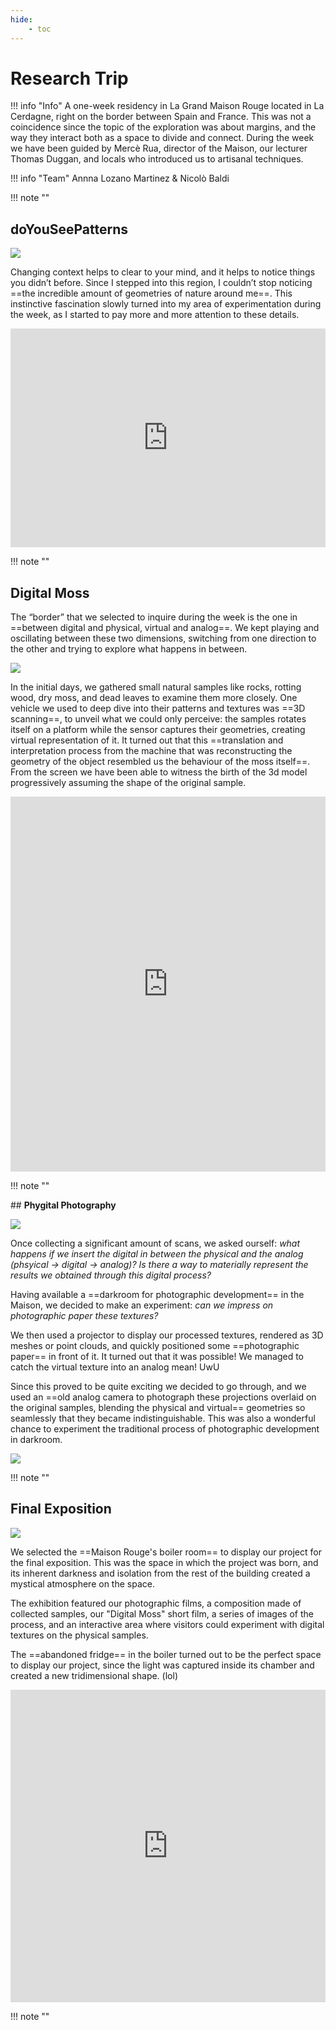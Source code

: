 ```yaml
---
hide:
    - toc
---
```


# **Research Trip**

!!! info "Info"
    A one-week residency in La Grand Maison Rouge located in La Cerdagne, right on the border between Spain and France. 
    This was not a coincidence since the topic of the exploration was about margins, and the way they interact both as a space to divide and connect. 
    During the week we have been guided by Mercè Rua, director of the Maison, our lecturer Thomas Duggan, and locals who introduced us to artisanal techniques.

!!! info "Team"
    Annna Lozano Martinez & Nicolò Baldi

!!! note ""

## **doYouSeePatterns**

![](<research trip images/researchtrip01.jpg>)

Changing context helps to clear to your mind, and it helps to notice things you didn’t before. 
Since I stepped into this region, I couldn’t stop noticing ==the incredible amount of geometries of nature around me==. This instinctive fascination slowly turned into my area of experimentation during the week, as I started to pay more and more attention to these details.

<iframe 
    width="100%" 
    height="350" 
    src="https://www.youtube.com/embed/qA4sDnEPeUs?si=S36mQTe3m2pcSGoA" 
    title="doYouSeePatterns" 
    frameborder="0" 
    allow="accelerometer; autoplay; clipboard-write; encrypted-media; gyroscope; picture-in-picture; web-share" referrerpolicy="strict-origin-when-cross-origin" 
    allowfullscreen>
</iframe>

!!! note ""

## **Digital Moss**

The “border” that we selected to inquire during the week is the one in ==between digital and physical, virtual and analog==. We kept playing and oscillating between these two dimensions, switching from one direction to the other and trying to explore what happens in between.

![](<research trip images/RT03.gif>)

In the initial days, we gathered small natural samples like rocks, rotting wood, dry moss, and dead leaves to examine them more closely. 
One vehicle we used to deep dive into their patterns and textures was ==3D scanning==, to unveil what we could only perceive: the samples rotates itself on a platform while the sensor captures their geometries, creating virtual representation of it. 
It turned out that this ==translation and interpretation process from the machine that was reconstructing the geometry of the object resembled us the behaviour of the moss itself==. 
From the screen we have been able to witness the birth of the 3d model progressively assuming the shape of the original sample. 

<iframe 
    width="100%" 
    height="600" 
    src="https://www.youtube.com/embed/fnQ-QQjQp30?si=u0ta3R2iFj5ZJqzY" 
    title="DigitalMoss" 
    frameborder="0" 
    allow="accelerometer; autoplay; clipboard-write; encrypted-media; gyroscope; picture-in-picture; web-share" referrerpolicy="strict-origin-when-cross-origin" 
    allowfullscreen>
</iframe>

!!! note ""

## **Phygital Photography**

![](<research trip images/RT02.jpg>)

Once collecting a significant amount of scans, we asked ourself: *what happens if we insert the digital in between the physical and the analog (phsyical → digital → analog)? Is there a way to materially represent the results we obtained through this digital process?*

Having available a ==darkroom for photographic development== in the Maison, we decided to make an experiment: *can we impress on photographic paper these textures?*

We then used a projector to display our processed textures, rendered as 3D meshes or point clouds, and quickly positioned some ==photographic paper== in front of it. 
It turned out that it was possible! We managed to catch the virtual texture into an analog mean! UwU

Since this proved to be quite exciting we decided to go through, and we used an ==old analog camera to photograph these projections overlaid on the original samples, blending the physical and virtual== geometries so seamlessly that they became indistinguishable.
This was also a wonderful chance to experiment the traditional process of photographic development in darkroom. 

![](<research trip images/RT05.jpg>)

!!! note ""

## **Final Exposition**

![](<research trip images/RT06.jpg>)

We selected the ==Maison Rouge's boiler room== to display our project for the final exposition. 
This was the space in which the project was born, and its inherent darkness and isolation from the rest of the building created a mystical atmosphere on the space. 

The exhibition featured our photographic films, a composition made of collected samples, our "Digital Moss" short film, a series of images of the process, and an interactive area where visitors could experiment with digital textures on the physical samples.

The ==abandoned fridge== in the boiler turned out to be the perfect space to display our project, since the light was captured inside its chamber and created a new tridimensional shape. (lol)

<iframe 
    width="100%" 
    height="500" 
    src="https://www.youtube.com/embed/QqakSL7GFrE?si=1iGAhV_LxSnZgvpO" 
    title="ResearchTrip" 
    frameborder="0" 
    allow="accelerometer; autoplay; clipboard-write; encrypted-media; gyroscope; picture-in-picture; web-share" referrerpolicy="strict-origin-when-cross-origin" 
    allowfullscreen>
</iframe>

!!! note ""